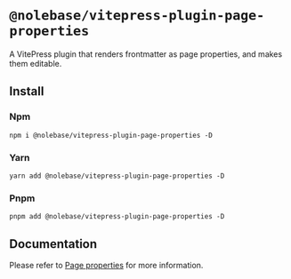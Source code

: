 # `@nolebase/vitepress-plugin-page-properties`

A VitePress plugin that renders frontmatter as page properties, and makes them editable.

## Install

### Npm

```shell
npm i @nolebase/vitepress-plugin-page-properties -D
```

### Yarn

```shell
yarn add @nolebase/vitepress-plugin-page-properties -D
```

### Pnpm

```shell
pnpm add @nolebase/vitepress-plugin-page-properties -D
```

## Documentation

Please refer to [Page properties](https://nolebase-integrations.ayaka.io/en/integrations/vitepress-plugin-page-properties/) for more information.
